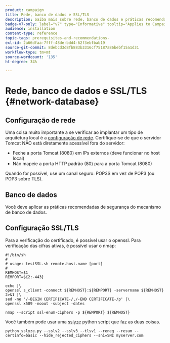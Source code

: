 ```yaml
---
product: campaign
title: Rede, banco de dados e SSL/TLS
description: Saiba mais sobre rede, banco de dados e práticas recomendadas de configuração SSL/TLS
badge-v7-only: label="v7" type="Informative" tooltip="Applies to Campaign Classic v7 only"
audience: installation
content-type: reference
topic-tags: prerequisites-and-recommendations-
exl-id: 2a66dfaa-7fff-48de-bdd4-62f3ebfbab19
source-git-commit: 8debcd3d8fb883b3316cf75187a86bebf15a1d31
workflow-type: tm+mt
source-wordcount: '135'
ht-degree: 34%

---
```


# Rede, banco de dados e SSL/TLS {#network-database}



## Configuração de rede

Uma coisa muito importante a se verificar ao implantar um tipo de arquitetura local é a [configuração de rede](../../installation/using/network-configuration.md). Certifique-se de que o servidor Tomcat NÃO está diretamente acessível fora do servidor:

* Feche a porta Tomcat (8080) em IPs externos (deve funcionar no host local)
* Não mapeie a porta HTTP padrão (80) para a porta Tomcat (8080)

Quando for possível, use um canal seguro: POP3S em vez de POP3 (ou POP3 sobre TLS).

## Banco de dados

Você deve aplicar as práticas recomendadas de segurança do mecanismo de banco de dados.

## Configuração SSL/TLS

Para a verificação do certificado, é possível usar o openssl. Para verificação das cifras ativas, é possível usar o nmap:

```
#!/bin/sh
#
# usage: testSSL.sh remote.host.name [port]
#
REMHOST=$1
REMPORT=${2:-443}
 
echo |\
openssl s_client -connect ${REMHOST}:${REMPORT} -servername ${REMHOST} 2>&1 |\
sed -ne '/-BEGIN CERTIFICATE-/,/-END CERTIFICATE-/p' |\
openssl x509 -noout -subject -dates
   
nmap --script ssl-enum-ciphers -p ${REMPORT} ${REMHOST}
```

Você também pode usar uma [sslyze](https://github.com/nabla-c0d3/sslyze/releases) python script que faz as duas coisas.

```
python sslyze.py --sslv2 --sslv3 --tlsv1 --reneg --resum --certinfo=basic --hide_rejected_ciphers --sni=SNI myserver.com
```
